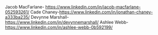 Jacob MacFarlane- https://www.linkedin.com/in/jacob-macfarlane-052593261/
Cade Chaney-https://www.linkedin.com/in/jonathan-chaney-a333ba235/
Devynne Marshall-https://www.linkedin.com/in/devynnemarshall/
Ashlee Webb-https://www.linkedin.com/in/ashlee-webb-0b592199/

